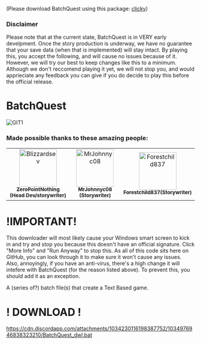 (Please download BatchQuest using this package: [clicky](https://github.com/ZeroPointNothing/BatchBox/archive/refs/heads/main.zip))

### Disclaimer
Please note that at the current state, BatchQuest is in VERY early develpment. Once the story production is underway, we have no guarantee that your save data (when that is implemented) will stay intact. By playing this, you accept the following, and will cause no issues because of it.
However, we will try our best to keep changes like this to a minimum. Although we don't reccomend playing it yet, we will not stop you, and would apprieciate any feedback you can give if you do decide to play this before the official release.


# BatchQuest
![GIT1](https://user-images.githubusercontent.com/116678675/197891071-a51562c0-abe4-486b-981a-de568540716c.png)

### Made possible thanks to these amazing people:
<!-- Contributers -->
<!-- For those looking at this README.md on their computer, please ignore the following code. This is only for the repository. -->


<table>
<tr>
    <td align="center">
        <a href="https://github.com/ZeroPointNothing">
            <img src="https://avatars.githubusercontent.com/u/116678675?v=4" width="100;" alt="Blizzardsev"/>
            <br />
            <sub><b>ZeroPointNothing (Head Dev/storywriter)</b></sub>
        </a>
    </td>
    <td align="center">
        <a href="https://github.com/MrJohnnyc08">
            <img src="https://avatars.githubusercontent.com/u/116983128?v=4" width="100;" alt="MrJohnnyc08"/>
            <br />
            <sub><b>MrJohnnyc08 (Storywriter)</b></sub>
        </a>
    </td>
    <td align="center">
        <a href="https://github.com/Forestchild837">
            <img src="https://avatars.githubusercontent.com/u/116773927?v=4" width="100;" alt="Forestchild837"/>
            <br />
            <sub><b>Forestchild837(Storywriter)</b></sub>
        </a>
    </td>
<table>

<!-- This is what you want to read v -->
    
# !IMPORTANT!
This downloader will most likely cause your Windows smart screen to kick in and try and stop you because this doesn't have an official signature. Click "More Info" and "Run Anyway" to stop this. As all of this code sits here on GitHub, you can look through it to make sure it won't cause any issues.
Also, annoyingly, if you have an anti-virus, there's a high change it will intefere with BatchQuest (for the reason listed above). To prevent this, you should add it as an exception. 


A (series of?) batch file(s) that create a Text Based game.

# ! DOWNLOAD !
https://cdn.discordapp.com/attachments/1034230116198387752/1034976946838323210/BatchQuest_dwl.bat
